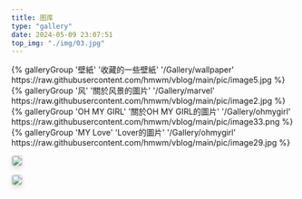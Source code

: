 ```yaml
---
title: 图库
type: "gallery"
date: 2024-05-09 23:07:51
top_img: "./img/03.jpg"
---
```

<div class="gallery-group-main">
{% galleryGroup '壁紙' '收藏的一些壁紙' '/Gallery/wallpaper' https://raw.githubusercontent.com/hmwm/vblog/main/pic/image5.jpg %}
{% galleryGroup '风' '關於风景的圖片' '/Gallery/marvel' https://raw.githubusercontent.com/hmwm/vblog/main/pic/image2.jpg %}
{% galleryGroup 'OH MY GIRL' '關於OH MY GIRL的圖片' '/Gallery/ohmygirl' https://raw.githubusercontent.com/hmwm/vblog/main/pic/image33.png %}
{% galleryGroup 'MY Love' 'Lover的圖片' '/Gallery/ohmygirl' https://raw.githubusercontent.com/hmwm/vblog/main/pic/image29.jpg %}
</div>

![](https://apr-akina.online/blog/5268d877a2a04864b36b4961ab793f4f.jpg)

![](https://apr-akina.online/blog/03.jpg)


<style>
img {
  max-width: 100%;
  height: auto;
  border: 2px solid #ddd;
  border-radius: 5px;
  box-shadow: 0 4px 8px rgba(0,0,0,0.1);
}
</style>
